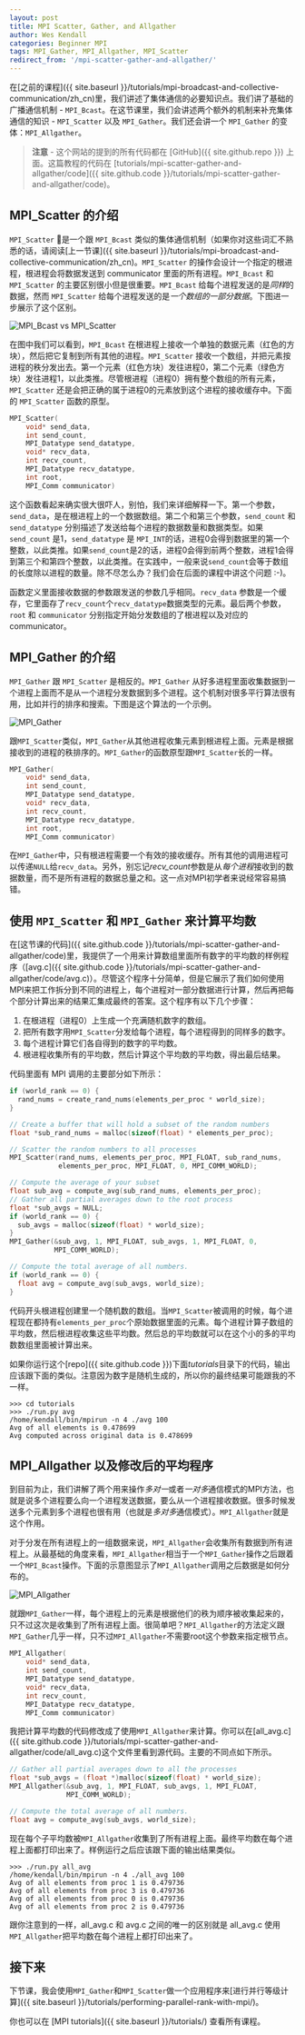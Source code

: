 ```yaml
---
layout: post
title: MPI Scatter, Gather, and Allgather
author: Wes Kendall
categories: Beginner MPI
tags: MPI_Gather, MPI_Allgather, MPI_Scatter
redirect_from: '/mpi-scatter-gather-and-allgather/'
---
```

在[之前的课程]({{ site.baseurl }}/tutorials/mpi-broadcast-and-collective-communication/zh_cn)里，我们讲述了集体通信的必要知识点。我们讲了基础的广播通信机制 - `MPI_Bcast`。在这节课里，我们会讲述两个额外的机制来补充集体通信的知识 - `MPI_Scatter` 以及 `MPI_Gather`。我们还会讲一个 `MPI_Gather` 的变体：`MPI_Allgather`。

> **注意** - 这个网站的提到的所有代码都在 [GitHub]({{ site.github.repo }}) 上面。这篇教程的代码在 [tutorials/mpi-scatter-gather-and-allgather/code]({{ site.github.code }}/tutorials/mpi-scatter-gather-and-allgather/code)。

## MPI_Scatter 的介绍
`MPI_Scatter` 是一个跟 `MPI_Bcast` 类似的集体通信机制（如果你对这些词汇不熟悉的话，请阅读[上一节课]({{ site.baseurl }}/tutorials/mpi-broadcast-and-collective-communication/zh_cn)。`MPI_Scatter` 的操作会设计一个指定的根进程，根进程会将数据发送到 communicator 里面的所有进程。`MPI_Bcast` 和 `MPI_Scatter` 的主要区别很小但是很重要。`MPI_Bcast` 给每个进程发送的是*同样*的数据，然而 `MPI_Scatter` 给每个进程发送的是*一个数组的一部分数据*。下图进一步展示了这个区别。

![MPI_Bcast vs MPI_Scatter](../broadcastvsscatter.png)

在图中我们可以看到，`MPI_Bcast` 在根进程上接收一个单独的数据元素（红色的方块），然后把它复制到所有其他的进程。`MPI_Scatter` 接收一个数组，并把元素按进程的秩分发出去。第一个元素（红色方块）发往进程0，第二个元素（绿色方块）发往进程1，以此类推。尽管根进程（进程0）拥有整个数组的所有元素，`MPI_Scatter` 还是会把正确的属于进程0的元素放到这个进程的接收缓存中。下面的 `MPI_Scatter` 函数的原型。

```cpp
MPI_Scatter(
    void* send_data,
    int send_count,
    MPI_Datatype send_datatype,
    void* recv_data,
    int recv_count,
    MPI_Datatype recv_datatype,
    int root,
    MPI_Comm communicator)
```

这个函数看起来确实很大很吓人，别怕，我们来详细解释一下。第一个参数，`send_data`，是在根进程上的一个数据数组。第二个和第三个参数，`send_count` 和 `send_datatype` 分别描述了发送给每个进程的数据数量和数据类型。如果 `send_count` 是1，`send_datatype` 是 `MPI_INT`的话，进程0会得到数据里的第一个整数，以此类推。如果`send_count`是2的话，进程0会得到前两个整数，进程1会得到第三个和第四个整数，以此类推。在实践中，一般来说`send_count`会等于数组的长度除以进程的数量。除不尽怎么办？我们会在后面的课程中讲这个问题 :-)。

函数定义里面接收数据的参数跟发送的参数几乎相同。`recv_data` 参数是一个缓存，它里面存了`recv_count`个`recv_datatype`数据类型的元素。最后两个参数，`root` 和 `communicator` 分别指定开始分发数组的了根进程以及对应的communicator。

## MPI_Gather 的介绍
`MPI_Gather` 跟 `MPI_Scatter` 是相反的。`MPI_Gather` 从好多进程里面收集数据到一个进程上面而不是从一个进程分发数据到多个进程。这个机制对很多平行算法很有用，比如并行的排序和搜索。下图是这个算法的一个示例。

![MPI_Gather](../gather.png)

跟`MPI_Scatter`类似，`MPI_Gather`从其他进程收集元素到根进程上面。元素是根据接收到的进程的秩排序的。`MPI_Gather`的函数原型跟`MPI_Scatter`长的一样。

```cpp
MPI_Gather(
    void* send_data,
    int send_count,
    MPI_Datatype send_datatype,
    void* recv_data,
    int recv_count,
    MPI_Datatype recv_datatype,
    int root,
    MPI_Comm communicator)
```

在`MPI_Gather`中，只有根进程需要一个有效的接收缓存。所有其他的调用进程可以传递`NULL`给`recv_data`。另外，别忘记*recv_count*参数是从*每个进程*接收到的数据数量，而不是所有进程的数据总量之和。这一点对MPI初学者来说经常容易搞错。


## 使用 `MPI_Scatter` 和 `MPI_Gather` 来计算平均数
在[这节课的代码]({{ site.github.code }}/tutorials/mpi-scatter-gather-and-allgather/code)里，我提供了一个用来计算数组里面所有数字的平均数的样例程序（[avg.c]({{ site.github.code }}/tutorials/mpi-scatter-gather-and-allgather/code/avg.c)）。尽管这个程序十分简单，但是它展示了我们如何使用MPI来把工作拆分到不同的进程上，每个进程对一部分数据进行计算，然后再把每个部分计算出来的结果汇集成最终的答案。这个程序有以下几个步骤：
1. 在根进程（进程0）上生成一个充满随机数字的数组。
2. 把所有数字用`MPI_Scatter`分发给每个进程，每个进程得到的同样多的数字。
3. 每个进程计算它们各自得到的数字的平均数。
4. 根进程收集所有的平均数，然后计算这个平均数的平均数，得出最后结果。

代码里面有 MPI 调用的主要部分如下所示：

```cpp
if (world_rank == 0) {
  rand_nums = create_rand_nums(elements_per_proc * world_size);
}

// Create a buffer that will hold a subset of the random numbers
float *sub_rand_nums = malloc(sizeof(float) * elements_per_proc);

// Scatter the random numbers to all processes
MPI_Scatter(rand_nums, elements_per_proc, MPI_FLOAT, sub_rand_nums,
            elements_per_proc, MPI_FLOAT, 0, MPI_COMM_WORLD);

// Compute the average of your subset
float sub_avg = compute_avg(sub_rand_nums, elements_per_proc);
// Gather all partial averages down to the root process
float *sub_avgs = NULL;
if (world_rank == 0) {
  sub_avgs = malloc(sizeof(float) * world_size);
}
MPI_Gather(&sub_avg, 1, MPI_FLOAT, sub_avgs, 1, MPI_FLOAT, 0,
           MPI_COMM_WORLD);

// Compute the total average of all numbers.
if (world_rank == 0) {
  float avg = compute_avg(sub_avgs, world_size);
}
```

代码开头根进程创建里一个随机数的数组。当`MPI_Scatter`被调用的时候，每个进程现在都持有`elements_per_proc`个原始数据里面的元素。每个进程计算子数组的平均数，然后根进程收集这些平均数。然后总的平均数就可以在这个小的多的平均数数组里面被计算出来。

如果你运行这个[repo]({{ site.github.code }})下面*tutorials*目录下的代码，输出应该跟下面的类似。注意因为数字是随机生成的，所以你的最终结果可能跟我的不一样。


```
>>> cd tutorials
>>> ./run.py avg
/home/kendall/bin/mpirun -n 4 ./avg 100
Avg of all elements is 0.478699
Avg computed across original data is 0.478699
```

## MPI_Allgather 以及修改后的平均程序
到目前为止，我们讲解了两个用来操作*多对一*或者*一对多*通信模式的MPI方法，也就是说多个进程要么向一个进程发送数据，要么从一个进程接收数据。很多时候发送多个元素到多个进程也很有用（也就是*多对多*通信模式）。`MPI_Allgather`就是这个作用。

对于分发在所有进程上的一组数据来说，`MPI_Allgather`会收集所有数据到所有进程上。从最基础的角度来看，`MPI_Allgather`相当于一个`MPI_Gather`操作之后跟着一个`MPI_Bcast`操作。下面的示意图显示了`MPI_Allgather`调用之后数据是如何分布的。

![MPI_Allgather](../allgather.png)

就跟`MPI_Gather`一样，每个进程上的元素是根据他们的秩为顺序被收集起来的，只不过这次是收集到了所有进程上面。很简单吧？`MPI_Allgather`的方法定义跟`MPI_Gather`几乎一样，只不过`MPI_Allgather`不需要root这个参数来指定根节点。

```cpp
MPI_Allgather(
    void* send_data,
    int send_count,
    MPI_Datatype send_datatype,
    void* recv_data,
    int recv_count,
    MPI_Datatype recv_datatype,
    MPI_Comm communicator)
```

我把计算平均数的代码修改成了使用`MPI_Allgather`来计算。你可以在[all_avg.c]({{ site.github.code }}/tutorials/mpi-scatter-gather-and-allgather/code/all_avg.c)这个文件里看到源代码。主要的不同点如下所示。

```cpp
// Gather all partial averages down to all the processes
float *sub_avgs = (float *)malloc(sizeof(float) * world_size);
MPI_Allgather(&sub_avg, 1, MPI_FLOAT, sub_avgs, 1, MPI_FLOAT,
              MPI_COMM_WORLD);

// Compute the total average of all numbers.
float avg = compute_avg(sub_avgs, world_size);
```

现在每个子平均数被`MPI_Allgather`收集到了所有进程上面。最终平均数在每个进程上面都打印出来了。样例运行之后应该跟下面的输出结果类似。


```
>>> ./run.py all_avg
/home/kendall/bin/mpirun -n 4 ./all_avg 100
Avg of all elements from proc 1 is 0.479736
Avg of all elements from proc 3 is 0.479736
Avg of all elements from proc 0 is 0.479736
Avg of all elements from proc 2 is 0.479736
```

跟你注意到的一样，all_avg.c 和 avg.c 之间的唯一的区别就是 all_avg.c 使用`MPI_Allgather`把平均数在每个进程上都打印出来了。

## 接下来
下节课，我会使用`MPI_Gather`和`MPI_Scatter`做一个应用程序来[进行并行等级计算]({{ site.baseurl }}/tutorials/performing-parallel-rank-with-mpi/)。

你也可以在 [MPI tutorials]({{ site.baseurl }}/tutorials/) 查看所有课程。
